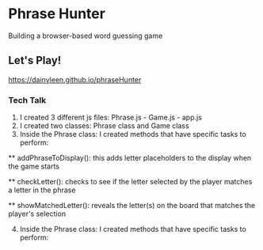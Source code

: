 # Phrase Hunter
Building a browser-based word guessing game

## Let's Play!
https://dainyleen.github.io/phraseHunter

### Tech Talk
1. I created 3 different js files: Phrase.js - Game.js - app.js
2. I created two classes: Phrase class and Game class
3. Inside the Phrase class: I created methods that have specific tasks to perform:

** addPhraseToDisplay(): this adds letter placeholders to the display when the game starts

** checkLetter(): checks to see if the letter selected by the player matches a letter in the phrase

** showMatchedLetter(): reveals the letter(s) on the board that matches the player's selection

4. Inside the Phrase class: I created methods that have specific tasks to perform:



